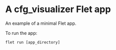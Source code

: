 # A cfg_visualizer Flet app

An example of a minimal Flet app.

To run the app:

```
flet run [app_directory]
```